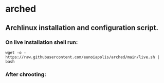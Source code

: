 # arched
## Archlinux installation and configuration script.

### On live installation shell run:
`wget -o - https://raw.githubusercontent.com/eunoiapolis/arched/main/live.sh | bash`

### After chrooting:
